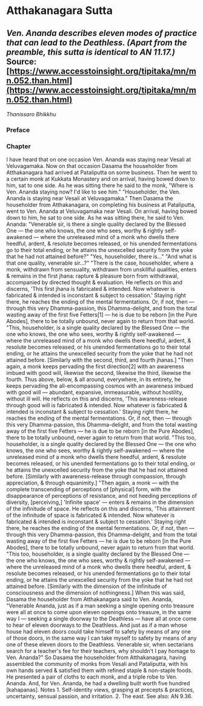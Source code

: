 # Atthakanagara Sutta
*Ven. Ananda describes eleven modes of practice that can lead to the Deathless. (Apart from the preamble, this sutta is identical to AN 11.17.)*
Source: [https://www.accesstoinsight.org/tipitaka/mn/mn.052.than.html](https://www.accesstoinsight.org/tipitaka/mn/mn.052.than.html)
---
*Thanissaro Bhikkhu*
### Preface
### Chapter
I have heard that on one occasion Ven. Ananda was staying near Vesali at Veluvagamaka. Now on that occasion Dasama the householder from Atthakanagara had arrived at Pataliputta on some business. Then he went to a certain monk at Kukkata Monastery and on arrival, having bowed down to him, sat to one side. As he was sitting there he said to the monk, "Where is Ven. Ananda staying now? I'd like to see him."
"Householder, the Ven. Ananda is staying near Vesali at Veluvagamaka."
Then Dasama the householder from Atthakanagara, on completing his business at Pataliputta, went to Ven. Ananda at Veluvagamaka near Vesali. On arrival, having bowed down to him, he sat to one side. As he was sitting there, he said to Ven. Ananda: "Venerable sir, is there a single quality declared by the Blessed One — the one who knows, the one who sees, worthy & rightly self-awakened — where the unreleased mind of a monk who dwells there heedful, ardent, & resolute becomes released, or his unended fermentations go to their total ending, or he attains the unexcelled security from the yoke that he had not attained before?"
"Yes, householder, there is..."
"And what is that one quality, venerable sir...?"
"There is the case, householder, where a monk, withdrawn from sensuality, withdrawn from unskillful qualities, enters & remains in the first jhana: rapture & pleasure born from withdrawal, accompanied by directed thought & evaluation. He reflects on this and discerns, 'This first jhana is fabricated & intended. Now whatever is fabricated & intended is inconstant & subject to cessation.' Staying right there, he reaches the ending of the mental fermentations. Or, if not, then — through this very Dhamma-passion, this Dhamma-delight, and from the total wasting away of the first five Fetters[1] — he is due to be reborn [in the Pure Abodes], there to be totally unbound, never again to return from that world.
"This, householder, is a single quality declared by the Blessed One — the one who knows, the one who sees, worthy & rightly self-awakened — where the unreleased mind of a monk who dwells there heedful, ardent, & resolute becomes released, or his unended fermentations go to their total ending, or he attains the unexcelled security from the yoke that he had not attained before.
[Similarly with the second, third, and fourth jhanas.]
"Then again, a monk keeps pervading the first direction[2] with an awareness imbued with good will, likewise the second, likewise the third, likewise the fourth. Thus above, below, & all around, everywhere, in its entirety, he keeps pervading the all-encompassing cosmos with an awareness imbued with good will — abundant, expansive, immeasurable, without hostility, without ill will. He reflects on this and discerns, 'This awareness-release through good will is fabricated & intended. Now whatever is fabricated & intended is inconstant & subject to cessation.' Staying right there, he reaches the ending of the mental fermentations. Or, if not, then — through this very Dhamma-passion, this Dhamma-delight, and from the total wasting away of the first five Fetters — he is due to be reborn [in the Pure Abodes], there to be totally unbound, never again to return from that world.
"This too, householder, is a single quality declared by the Blessed One — the one who knows, the one who sees, worthy & rightly self-awakened — where the unreleased mind of a monk who dwells there heedful, ardent, & resolute becomes released, or his unended fermentations go to their total ending, or he attains the unexcelled security from the yoke that he had not attained before.
[Similarly with awareness-release through compassion, through appreciation, & through equanimity.]
"Then again, a monk — with the complete transcending of perceptions of [physical] form, with the disappearance of perceptions of resistance, and not heeding perceptions of diversity, [perceiving,] 'Infinite space' — enters & remains in the dimension of the infinitude of space. He reflects on this and discerns, 'This attainment of the infinitude of space is fabricated & intended. Now whatever is fabricated & intended is inconstant & subject to cessation.' Staying right there, he reaches the ending of the mental fermentations. Or, if not, then — through this very Dhamma-passion, this Dhamma-delight, and from the total wasting away of the first five Fetters — he is due to be reborn [in the Pure Abodes], there to be totally unbound, never again to return from that world.
"This too, householder, is a single quality declared by the Blessed One — the one who knows, the one who sees, worthy & rightly self-awakened — where the unreleased mind of a monk who dwells there heedful, ardent, & resolute becomes released, or his unended fermentations go to their total ending, or he attains the unexcelled security from the yoke that he had not attained before.
[Similarly with the dimension of the infinitude of consciousness and the dimension of nothingness.]
When this was said, Dasama the householder from Atthakanagara said to Ven. Ananda, "Venerable Ananda, just as if a man seeking a single opening onto treasure were all at once to come upon eleven openings onto treasure, in the same way I — seeking a single doorway to the Deathless — have all at once come to hear of eleven doorways to the Deathless. And just as if a man whose house had eleven doors could take himself to safety by means of any one of those doors, in the same way I can take myself to safety by means of any one of these eleven doors to the Deathless. Venerable sir, when sectarians search for a teacher's fee for their teachers, why shouldn't I pay homage to Ven. Ananda?"
So Dasama the householder from Atthakanagara, having assembled the community of monks from Vesali and Pataliputta, with his own hands served & satisfied them with refined staple & non-staple foods. He presented a pair of cloths to each monk, and a triple robe to Ven. Ananda. And, for Ven. Ananda, he had a dwelling built worth five hundred [kahapanas].
Notes
1.
Self-identity views, grasping at precepts & practices, uncertainty, sensual passion, and irritation.
2.
 The east.
See also: AN 9.36.